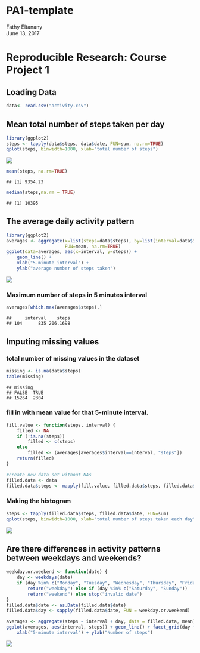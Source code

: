 # PA1-template
Fathy Eltanany  
June 13, 2017  

Reproducible Research: Course Project 1
=================================================
## Loading Data

```r
data<- read.csv("activity.csv")
```

## Mean total number of steps taken per day 


```r
library(ggplot2)
steps <- tapply(data$steps, data$date, FUN=sum, na.rm=TRUE)
qplot(steps, binwidth=1000, xlab="total number of steps")
```

![](PA1-template_files/figure-html/unnamed-chunk-2-1.png)<!-- -->

```r
mean(steps, na.rm=TRUE)
```

```
## [1] 9354.23
```

```r
median(steps,na.rm = TRUE)
```

```
## [1] 10395
```

## The average daily activity pattern

```r
library(ggplot2)
averages <- aggregate(x=list(steps=data$steps), by=list(interval=data$interval),
                      FUN=mean, na.rm=TRUE)
ggplot(data=averages, aes(x=interval, y=steps)) +
    geom_line() +
    xlab("5-minute interval") +
    ylab("average number of steps taken")
```

![](PA1-template_files/figure-html/unnamed-chunk-3-1.png)<!-- -->

### Maximum number of steps in 5 minutes interval


```r
averages[which.max(averages$steps),]
```

```
##     interval    steps
## 104      835 206.1698
```

## Imputing missing values
### total number of missing values in the dataset 


```r
missing <- is.na(data$steps)
table(missing)
```

```
## missing
## FALSE  TRUE 
## 15264  2304
```


### fill in with mean value for that 5-minute interval.

```r
fill.value <- function(steps, interval) {
    filled <- NA
    if (!is.na(steps))
        filled <- c(steps)
    else
        filled <- (averages[averages$interval==interval, "steps"])
    return(filled)
}

#create new data set without NAs
filled.data <- data
filled.data$steps <- mapply(fill.value, filled.data$steps, filled.data$interval)
```

### Making the histogram 

```r
steps <- tapply(filled.data$steps, filled.data$date, FUN=sum)
qplot(steps, binwidth=1000, xlab="total number of steps taken each day")
```

![](PA1-template_files/figure-html/unnamed-chunk-7-1.png)<!-- -->

## Are there differences in activity patterns between weekdays and weekends?


```r
weekday.or.weekend <- function(date) {
    day <- weekdays(date)
    if (day %in% c("Monday", "Tuesday", "Wednesday", "Thursday", "Friday")) 
        return("weekday") else if (day %in% c("Saturday", "Sunday")) 
        return("weekend") else stop("invalid date")
}
filled.data$date <- as.Date(filled.data$date)
filled.data$day <- sapply(filled.data$date, FUN = weekday.or.weekend)

averages <- aggregate(steps ~ interval + day, data = filled.data, mean)
ggplot(averages, aes(interval, steps)) + geom_line() + facet_grid(day ~ .) + 
    xlab("5-minute interval") + ylab("Number of steps")
```

![](PA1-template_files/figure-html/unnamed-chunk-8-1.png)<!-- -->
